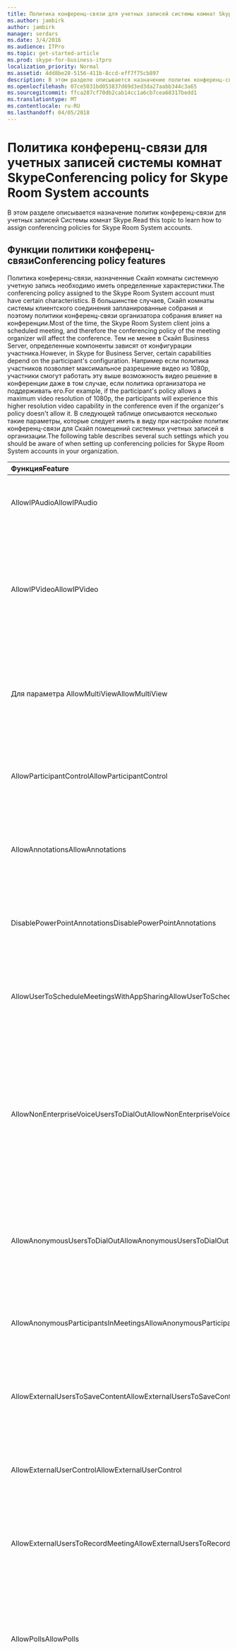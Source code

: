 ```yaml
---
title: Политика конференц-связи для учетных записей системы комнат Skype
ms.author: jambirk
author: jambirk
manager: serdars
ms.date: 3/4/2016
ms.audience: ITPro
ms.topic: get-started-article
ms.prod: skype-for-business-itpro
localization_priority: Normal
ms.assetid: 4dd8be28-5156-411b-8ccd-eff7f75cb897
description: В этом разделе описывается назначение политик конференц-связи для учетных записей Системы комнат Skype.
ms.openlocfilehash: 07ce5031bd053837d69d3ed3da27aabb344c3a65
ms.sourcegitcommit: ffca287cf70db2cab14cc1a6cb7cea68317bedd1
ms.translationtype: MT
ms.contentlocale: ru-RU
ms.lasthandoff: 04/05/2018
---
```

# <a name="conferencing-policy-for-skype-room-system-accounts"></a><span data-ttu-id="e6d30-103">Политика конференц-связи для учетных записей системы комнат Skype</span><span class="sxs-lookup"><span data-stu-id="e6d30-103">Conferencing policy for Skype Room System accounts</span></span>
 
<span data-ttu-id="e6d30-104">В этом разделе описывается назначение политик конференц-связи для учетных записей Системы комнат Skype.</span><span class="sxs-lookup"><span data-stu-id="e6d30-104">Read this topic to learn how to assign conferencing policies for Skype Room System accounts.</span></span>
  
## <a name="conferencing-policy-features"></a><span data-ttu-id="e6d30-105">Функции политики конференц-связи</span><span class="sxs-lookup"><span data-stu-id="e6d30-105">Conferencing policy features</span></span>

<span data-ttu-id="e6d30-106">Политика конференц-связи, назначенные Скайп комнаты системную учетную запись необходимо иметь определенные характеристики.</span><span class="sxs-lookup"><span data-stu-id="e6d30-106">The conferencing policy assigned to the Skype Room System account must have certain characteristics.</span></span> <span data-ttu-id="e6d30-107">В большинстве случаев, Скайп комнаты системы клиентского соединения запланированные собрания и поэтому политики конференц-связи организатора собрания влияет на конференции.</span><span class="sxs-lookup"><span data-stu-id="e6d30-107">Most of the time, the Skype Room System client joins a scheduled meeting, and therefore the conferencing policy of the meeting organizer will affect the conference.</span></span> <span data-ttu-id="e6d30-108">Тем не менее в Скайп Business Server, определенные компоненты зависят от конфигурации участника.</span><span class="sxs-lookup"><span data-stu-id="e6d30-108">However, in Skype for Business Server, certain capabilities depend on the participant's configuration.</span></span> <span data-ttu-id="e6d30-109">Например если политика участников позволяет максимальное разрешение видео из 1080p, участники смогут работать эту выше возможность видео решение в конференции даже в том случае, если политика организатора не поддерживать его.</span><span class="sxs-lookup"><span data-stu-id="e6d30-109">For example, if the participant's policy allows a maximum video resolution of 1080p, the participants will experience this higher resolution video capability in the conference even if the organizer's policy doesn't allow it.</span></span> <span data-ttu-id="e6d30-110">В следующей таблице описываются несколько такие параметры, которые следует иметь в виду при настройке политик конференц-связи для Скайп помещений системных учетных записей в организации.</span><span class="sxs-lookup"><span data-stu-id="e6d30-110">The following table describes several such settings which you should be aware of when setting up conferencing policies for Skype Room System accounts in your organization.</span></span> 
  
|<span data-ttu-id="e6d30-111">Функция</span><span class="sxs-lookup"><span data-stu-id="e6d30-111">Feature</span></span>  <br/> |<span data-ttu-id="e6d30-112">Значение</span><span class="sxs-lookup"><span data-stu-id="e6d30-112">Value</span></span>  <br/> |<span data-ttu-id="e6d30-113">Комментарий</span><span class="sxs-lookup"><span data-stu-id="e6d30-113">Comment</span></span>  <br/> |
|:-----|:-----|:-----|
|<span data-ttu-id="e6d30-114">AllowIPAudio</span><span class="sxs-lookup"><span data-stu-id="e6d30-114">AllowIPAudio</span></span>  <br/> |<span data-ttu-id="e6d30-115">TRUE</span><span class="sxs-lookup"><span data-stu-id="e6d30-115">TRUE</span></span>  <br/> |<span data-ttu-id="e6d30-116">Должно быть значение true для системы комнаты Скайп звука</span><span class="sxs-lookup"><span data-stu-id="e6d30-116">Must be true for Skype Room System audio</span></span>  <br/> |
|<span data-ttu-id="e6d30-117">AllowIPVideo</span><span class="sxs-lookup"><span data-stu-id="e6d30-117">AllowIPVideo</span></span>  <br/> |<span data-ttu-id="e6d30-118">TRUE</span><span class="sxs-lookup"><span data-stu-id="e6d30-118">TRUE</span></span>  <br/> |<span data-ttu-id="e6d30-119">Должно быть значение true для аудио системы Скайп комнаты для работы в провести собрание (компьютер) доску сеансов в системе Скайп комнаты</span><span class="sxs-lookup"><span data-stu-id="e6d30-119">Must be true for Skype Room System audio to work in Meet Now (ad hoc) whiteboard sessions in Skype Room System</span></span>  <br/> |
|<span data-ttu-id="e6d30-120">Для параметра AllowMultiView</span><span class="sxs-lookup"><span data-stu-id="e6d30-120">AllowMultiView</span></span>  <br/> |<span data-ttu-id="e6d30-121">TRUE</span><span class="sxs-lookup"><span data-stu-id="e6d30-121">TRUE</span></span>  <br/> |<span data-ttu-id="e6d30-122">Позволяет Скайп комнаты для отображения нескольких представления несколько видеопотоков</span><span class="sxs-lookup"><span data-stu-id="e6d30-122">Allows Skype Room System to render multi-view, multiple video streams</span></span>  <br/> |
|<span data-ttu-id="e6d30-123">AllowParticipantControl</span><span class="sxs-lookup"><span data-stu-id="e6d30-123">AllowParticipantControl</span></span>  <br/> |<span data-ttu-id="e6d30-124">TRUE</span><span class="sxs-lookup"><span data-stu-id="e6d30-124">TRUE</span></span>  <br/> |<span data-ttu-id="e6d30-125">Влияет на провести собрание (компьютер) доску сеансов в системе Скайп комнаты</span><span class="sxs-lookup"><span data-stu-id="e6d30-125">Affects Meet Now (ad hoc) whiteboard sessions in Skype Room System</span></span>  <br/> |
|<span data-ttu-id="e6d30-126">AllowAnnotations</span><span class="sxs-lookup"><span data-stu-id="e6d30-126">AllowAnnotations</span></span>  <br/> |<span data-ttu-id="e6d30-127">TRUE</span><span class="sxs-lookup"><span data-stu-id="e6d30-127">TRUE</span></span>  <br/> |<span data-ttu-id="e6d30-128">Влияет на провести собрание (компьютер) доску сеансов в системе Скайп комнаты</span><span class="sxs-lookup"><span data-stu-id="e6d30-128">Affects Meet Now (ad hoc) whiteboard sessions in Skype Room System</span></span>  <br/> |
|<span data-ttu-id="e6d30-129">DisablePowerPointAnnotations</span><span class="sxs-lookup"><span data-stu-id="e6d30-129">DisablePowerPointAnnotations</span></span>  <br/> |<span data-ttu-id="e6d30-130">False</span><span class="sxs-lookup"><span data-stu-id="e6d30-130">FALSE</span></span>  <br/> |<span data-ttu-id="e6d30-131">Влияет на провести собрание (компьютер) доску сеансов в системе Скайп комнаты</span><span class="sxs-lookup"><span data-stu-id="e6d30-131">Affects Meet Now (ad hoc) whiteboard sessions in Skype Room System</span></span>  <br/> |
|<span data-ttu-id="e6d30-132">AllowUserToScheduleMeetingsWithAppSharing</span><span class="sxs-lookup"><span data-stu-id="e6d30-132">AllowUserToScheduleMeetingsWithAppSharing</span></span>  <br/> |<span data-ttu-id="e6d30-133">TRUE</span><span class="sxs-lookup"><span data-stu-id="e6d30-133">TRUE</span></span>  <br/> |<span data-ttu-id="e6d30-134">Влияет на провести собрание (компьютер) доску сеансов в системе Скайп комнаты</span><span class="sxs-lookup"><span data-stu-id="e6d30-134">Affects Meet Now (ad hoc) whiteboard sessions in Skype Room System</span></span>  <br/> |
|<span data-ttu-id="e6d30-135">AllowNonEnterpriseVoiceUsersToDialOut</span><span class="sxs-lookup"><span data-stu-id="e6d30-135">AllowNonEnterpriseVoiceUsersToDialOut</span></span>  <br/> |<span data-ttu-id="e6d30-136">FALSE</span><span class="sxs-lookup"><span data-stu-id="e6d30-136">FALSE</span></span>  <br/> |<span data-ttu-id="e6d30-137">Зависит от того, является ли учетная запись является корпоративной голосовой связи (высокой Надежности) (см. Включение Скайп комнаты системных учетных записей для Скайп для раздела Business)</span><span class="sxs-lookup"><span data-stu-id="e6d30-137">Depends on whether the account is Enterprise Voice (EV) enabled (see the Enabling Skype Room System Accounts for Skype for Business section)</span></span>  <br/> |
|<span data-ttu-id="e6d30-138">AllowAnonymousUsersToDialOut</span><span class="sxs-lookup"><span data-stu-id="e6d30-138">AllowAnonymousUsersToDialOut</span></span>  <br/> |<span data-ttu-id="e6d30-139">FALSE</span><span class="sxs-lookup"><span data-stu-id="e6d30-139">FALSE</span></span>  <br/> |<span data-ttu-id="e6d30-140">Зависит от того, поддерживает ли учетная запись функцию корпоративной голосовой связи (EV)</span><span class="sxs-lookup"><span data-stu-id="e6d30-140">Depends on whether the account is Enterprise Voice (EV) enabled</span></span>  <br/> |
|<span data-ttu-id="e6d30-141">AllowAnonymousParticipantsInMeetings</span><span class="sxs-lookup"><span data-stu-id="e6d30-141">AllowAnonymousParticipantsInMeetings</span></span>  <br/> |<span data-ttu-id="e6d30-142">TRUE</span><span class="sxs-lookup"><span data-stu-id="e6d30-142">TRUE</span></span>  <br/> |<span data-ttu-id="e6d30-143">Влияет на провести собрание (компьютер) доску сеансов в системе Скайп комнаты</span><span class="sxs-lookup"><span data-stu-id="e6d30-143">Affects Meet Now (ad hoc) whiteboard sessions in Skype Room System</span></span>  <br/> |
|<span data-ttu-id="e6d30-144">AllowExternalUsersToSaveContent</span><span class="sxs-lookup"><span data-stu-id="e6d30-144">AllowExternalUsersToSaveContent</span></span>  <br/> |<span data-ttu-id="e6d30-145">TRUE</span><span class="sxs-lookup"><span data-stu-id="e6d30-145">TRUE</span></span>  <br/> |<span data-ttu-id="e6d30-146">Влияет на провести собрание (компьютер) доску сеансов в системе Скайп комнаты</span><span class="sxs-lookup"><span data-stu-id="e6d30-146">Affects Meet Now (ad hoc) whiteboard sessions in Skype Room System</span></span>  <br/> |
|<span data-ttu-id="e6d30-147">AllowExternalUserControl</span><span class="sxs-lookup"><span data-stu-id="e6d30-147">AllowExternalUserControl</span></span>  <br/> |<span data-ttu-id="e6d30-148">FALSE</span><span class="sxs-lookup"><span data-stu-id="e6d30-148">FALSE</span></span>  <br/> |<span data-ttu-id="e6d30-149">Влияет на провести собрание (компьютер) доску сеансов в системе Скайп комнаты</span><span class="sxs-lookup"><span data-stu-id="e6d30-149">Affects Meet Now (ad hoc) whiteboard sessions in Skype Room System</span></span>  <br/> |
|<span data-ttu-id="e6d30-150">AllowExternalUsersToRecordMeeting</span><span class="sxs-lookup"><span data-stu-id="e6d30-150">AllowExternalUsersToRecordMeeting</span></span>  <br/> |<span data-ttu-id="e6d30-151">FALSE</span><span class="sxs-lookup"><span data-stu-id="e6d30-151">FALSE</span></span>  <br/> |<span data-ttu-id="e6d30-152">Влияет на провести собрание (компьютер) доску сеансов в системе Скайп комнаты</span><span class="sxs-lookup"><span data-stu-id="e6d30-152">Affects Meet Now (ad hoc) whiteboard sessions in Skype Room System</span></span>  <br/> |
|<span data-ttu-id="e6d30-153">AllowPolls</span><span class="sxs-lookup"><span data-stu-id="e6d30-153">AllowPolls</span></span>  <br/> |<span data-ttu-id="e6d30-154">TRUE</span><span class="sxs-lookup"><span data-stu-id="e6d30-154">TRUE</span></span>  <br/> |<span data-ttu-id="e6d30-155">Н/д в собраниях провести собрание по (сети ad hoc), но Скайп комнаты системы может отвечать на опросы на экране на передний комнаты</span><span class="sxs-lookup"><span data-stu-id="e6d30-155">N/A in Meet Now (ad hoc) meetings, but Skype Room System can respond to polls on the screen at the front of room</span></span>  <br/> |
|<span data-ttu-id="e6d30-156">AllowSharedNotes</span><span class="sxs-lookup"><span data-stu-id="e6d30-156">AllowSharedNotes</span></span>  <br/> |<span data-ttu-id="e6d30-157">TRUE</span><span class="sxs-lookup"><span data-stu-id="e6d30-157">TRUE</span></span>  <br/> |<span data-ttu-id="e6d30-158">Н/д в собраниях провести собрание по (сети ad hoc), но Скайп комнаты системы может отвечать на опросы на экране на передний комнаты</span><span class="sxs-lookup"><span data-stu-id="e6d30-158">N/A in Meet Now (ad hoc) meetings, but Skype Room System can respond to polls on the screen at the front of room</span></span>  <br/> |
|<span data-ttu-id="e6d30-159">EnableDialInConferencing</span><span class="sxs-lookup"><span data-stu-id="e6d30-159">EnableDialInConferencing</span></span>  <br/> |<span data-ttu-id="e6d30-160">TRUE</span><span class="sxs-lookup"><span data-stu-id="e6d30-160">TRUE</span></span>  <br/> |<span data-ttu-id="e6d30-161">Влияет на провести собрание (компьютер) доску сеансов в системе Скайп комнаты</span><span class="sxs-lookup"><span data-stu-id="e6d30-161">Affects Meet Now (ad hoc) whiteboard sessions in Skype Room System</span></span>  <br/> |
|<span data-ttu-id="e6d30-162">EnableAppDesktopSharing</span><span class="sxs-lookup"><span data-stu-id="e6d30-162">EnableAppDesktopSharing</span></span>  <br/> |<span data-ttu-id="e6d30-163">Desktop</span><span class="sxs-lookup"><span data-stu-id="e6d30-163">Desktop</span></span>  <br/> |<span data-ttu-id="e6d30-164">Влияет на провести собрание (компьютер) доску сеансов в системе Скайп комнаты</span><span class="sxs-lookup"><span data-stu-id="e6d30-164">Affects Meet Now (ad hoc) whiteboard sessions in Skype Room System</span></span>  <br/> |
|<span data-ttu-id="e6d30-165">AllowConferenceRecording</span><span class="sxs-lookup"><span data-stu-id="e6d30-165">AllowConferenceRecording</span></span>  <br/> |<span data-ttu-id="e6d30-166">FALSE</span><span class="sxs-lookup"><span data-stu-id="e6d30-166">FALSE</span></span>  <br/> |<span data-ttu-id="e6d30-167">Н/д для помещения Скайп системы.</span><span class="sxs-lookup"><span data-stu-id="e6d30-167">N/A for Skype Room System.</span></span> <span data-ttu-id="e6d30-168">Если значение TRUE, записать удаленного пользователя</span><span class="sxs-lookup"><span data-stu-id="e6d30-168">If TRUE, a remote party could record</span></span>  <br/> |
|<span data-ttu-id="e6d30-169">Enablep2precording установлена</span><span class="sxs-lookup"><span data-stu-id="e6d30-169">EnableP2PRecording</span></span>  <br/> |<span data-ttu-id="e6d30-170">FALSE</span><span class="sxs-lookup"><span data-stu-id="e6d30-170">FALSE</span></span>  <br/> |<span data-ttu-id="e6d30-171">Н/д для помещения Скайп системы.</span><span class="sxs-lookup"><span data-stu-id="e6d30-171">N/A for Skype Room System.</span></span> <span data-ttu-id="e6d30-172">Если значение TRUE, записать удаленного пользователя</span><span class="sxs-lookup"><span data-stu-id="e6d30-172">If TRUE, a remote party could record</span></span>  <br/> |
|<span data-ttu-id="e6d30-173">EnableFileTransfer</span><span class="sxs-lookup"><span data-stu-id="e6d30-173">EnableFileTransfer</span></span>  <br/> |<span data-ttu-id="e6d30-174">TRUE</span><span class="sxs-lookup"><span data-stu-id="e6d30-174">TRUE</span></span>  <br/> |<span data-ttu-id="e6d30-175">Н/Д</span><span class="sxs-lookup"><span data-stu-id="e6d30-175">N/A</span></span>  <br/> |
|<span data-ttu-id="e6d30-176">EnableP2PFileTransfer</span><span class="sxs-lookup"><span data-stu-id="e6d30-176">EnableP2PFileTransfer</span></span>  <br/> |<span data-ttu-id="e6d30-177">TRUE</span><span class="sxs-lookup"><span data-stu-id="e6d30-177">TRUE</span></span>  <br/> |<span data-ttu-id="e6d30-178">Н/Д</span><span class="sxs-lookup"><span data-stu-id="e6d30-178">N/A</span></span>  <br/> |
|<span data-ttu-id="e6d30-179">EnableP2PVideo</span><span class="sxs-lookup"><span data-stu-id="e6d30-179">EnableP2PVideo</span></span>  <br/> |<span data-ttu-id="e6d30-180">TRUE</span><span class="sxs-lookup"><span data-stu-id="e6d30-180">TRUE</span></span>  <br/> |<span data-ttu-id="e6d30-181">Позволяет клиенту системы комнаты Скайп участие в сеансах peer-to-peer video</span><span class="sxs-lookup"><span data-stu-id="e6d30-181">Enables the Skype Room System client to participate in peer-to-peer video sessions</span></span>  <br/> |
|<span data-ttu-id="e6d30-182">AllowLargeMeetings</span><span class="sxs-lookup"><span data-stu-id="e6d30-182">AllowLargeMeetings</span></span>  <br/> |<span data-ttu-id="e6d30-183">FALSE</span><span class="sxs-lookup"><span data-stu-id="e6d30-183">FALSE</span></span>  <br/> |<span data-ttu-id="e6d30-184">Н/Д</span><span class="sxs-lookup"><span data-stu-id="e6d30-184">N/A</span></span>  <br/> |
|<span data-ttu-id="e6d30-185">EnableDataCollaboration</span><span class="sxs-lookup"><span data-stu-id="e6d30-185">EnableDataCollaboration</span></span>  <br/> |<span data-ttu-id="e6d30-186">TRUE</span><span class="sxs-lookup"><span data-stu-id="e6d30-186">TRUE</span></span>  <br/> |<span data-ttu-id="e6d30-187">Влияет на провести собрание (компьютер) доску сеансов в системе Скайп комнаты</span><span class="sxs-lookup"><span data-stu-id="e6d30-187">Affects Meet Now (ad hoc) whiteboard sessions in Skype Room System</span></span>  <br/> |
|<span data-ttu-id="e6d30-188">MaxVideoConferenceResolution</span><span class="sxs-lookup"><span data-stu-id="e6d30-188">MaxVideoConferenceResolution</span></span>  <br/> |<span data-ttu-id="e6d30-189">VGA</span><span class="sxs-lookup"><span data-stu-id="e6d30-189">VGA</span></span>  <br/> |<span data-ttu-id="e6d30-190">Игнорировать Скайп для Business Server, система комнаты Скайп использует HD1080</span><span class="sxs-lookup"><span data-stu-id="e6d30-190">Ignored by Skype for Business Server, Skype Room System uses HD1080</span></span>  <br/> |
|<span data-ttu-id="e6d30-191">MaxMeetingSize</span><span class="sxs-lookup"><span data-stu-id="e6d30-191">MaxMeetingSize</span></span>  <br/> |<span data-ttu-id="e6d30-192">250</span><span class="sxs-lookup"><span data-stu-id="e6d30-192">250</span></span>  <br/> |<span data-ttu-id="e6d30-193">Влияет на провести собрание (компьютер) доску сеансов в системе Скайп комнаты</span><span class="sxs-lookup"><span data-stu-id="e6d30-193">Affects Meet Now (ad hoc) whiteboard sessions in Skype Room System</span></span>  <br/> |
|<span data-ttu-id="e6d30-194">AudioBitRateKb</span><span class="sxs-lookup"><span data-stu-id="e6d30-194">AudioBitRateKb</span></span>  <br/> |<span data-ttu-id="e6d30-195">200</span><span class="sxs-lookup"><span data-stu-id="e6d30-195">200</span></span>  <br/> |<span data-ttu-id="e6d30-196">Примечание в конце таблицы\*</span><span class="sxs-lookup"><span data-stu-id="e6d30-196">See note at the end of the table\*</span></span>  <br/> |
|<span data-ttu-id="e6d30-197">Для параметра VideoBitRateKb</span><span class="sxs-lookup"><span data-stu-id="e6d30-197">VideoBitRateKb</span></span>  <br/> |<span data-ttu-id="e6d30-198">5000</span><span class="sxs-lookup"><span data-stu-id="e6d30-198">5000</span></span>  <br/> |<span data-ttu-id="e6d30-199">Это максимальная исходящих скорость видеопотока разрешены.</span><span class="sxs-lookup"><span data-stu-id="e6d30-199">This is the maximum outbound video bit rate allowed.</span></span> <span data-ttu-id="e6d30-200">Система Скайп комнаты можно отправить один 1080 в потоковом режиме наряду с pano (если используется RoundTable) в этом скорость потока.</span><span class="sxs-lookup"><span data-stu-id="e6d30-200">Skype Room System can send one 1080 stream along with pano (if RoundTable is used) at this bit rate.</span></span> <span data-ttu-id="e6d30-201">\*</span><span class="sxs-lookup"><span data-stu-id="e6d30-201"></span></span>  <br/> |
|<span data-ttu-id="e6d30-202">AppSharingBitRateKb</span><span class="sxs-lookup"><span data-stu-id="e6d30-202">AppSharingBitRateKb</span></span>  <br/> |<span data-ttu-id="e6d30-203">5000</span><span class="sxs-lookup"><span data-stu-id="e6d30-203">5000</span></span>  <br/> |<span data-ttu-id="e6d30-204">Примечание в конце таблицы\*</span><span class="sxs-lookup"><span data-stu-id="e6d30-204">See note at the end of the table\*</span></span>  <br/> |
|<span data-ttu-id="e6d30-205">FileTransferBitRateKb</span><span class="sxs-lookup"><span data-stu-id="e6d30-205">FileTransferBitRateKb</span></span>  <br/> |<span data-ttu-id="e6d30-206">5000</span><span class="sxs-lookup"><span data-stu-id="e6d30-206">5000</span></span>  <br/> |<span data-ttu-id="e6d30-207">Н/Д</span><span class="sxs-lookup"><span data-stu-id="e6d30-207">N/A</span></span>  <br/> |
|<span data-ttu-id="e6d30-208">Для параметра TotalReceiveVideoBitRateKb</span><span class="sxs-lookup"><span data-stu-id="e6d30-208">TotalReceiveVideoBitRateKb</span></span>  <br/> |<span data-ttu-id="e6d30-209">20000</span><span class="sxs-lookup"><span data-stu-id="e6d30-209">20000</span></span>  <br/> |<span data-ttu-id="e6d30-210">Рекомендуется установить значение как можно выше.</span><span class="sxs-lookup"><span data-stu-id="e6d30-210">We recommend that you set this as high as possible.</span></span> <span data-ttu-id="e6d30-211">Пропускную способность зависит от состояния сети во время конференции.\*</span><span class="sxs-lookup"><span data-stu-id="e6d30-211">The effective bandwidth depends on network conditions at the time of conferences.\*</span></span>  <br/> |
|<span data-ttu-id="e6d30-212">Для параметра EnableMultiViewJoin</span><span class="sxs-lookup"><span data-stu-id="e6d30-212">EnableMultiViewJoin</span></span>  <br/> |<span data-ttu-id="e6d30-213">TRUE</span><span class="sxs-lookup"><span data-stu-id="e6d30-213">TRUE</span></span>  <br/> |<span data-ttu-id="e6d30-214">Должно быть значение TRUE для системы комнаты Скайп, чтобы обеспечить просмотр нескольких видеопотоков</span><span class="sxs-lookup"><span data-stu-id="e6d30-214">Must be TRUE for Skype Room System to ensure multi-view video streams</span></span>  <br/> |
   
* <span data-ttu-id="e6d30-215">Сведения о планировании пропускной способности содержатся [Требования к пропускной способности сети для трафика мультимедиа](https://technet.microsoft.com/en-us/library/jj688118%28v=ocs.15%29.aspx).</span><span class="sxs-lookup"><span data-stu-id="e6d30-215">For information about bandwidth planning, see [Network Bandwidth Requirements for Media Traffic](https://technet.microsoft.com/en-us/library/jj688118%28v=ocs.15%29.aspx).</span></span>
  
> [!NOTE]
> <span data-ttu-id="e6d30-216">Если клиент Скайп комнаты система пытается присоединиться к запланированным собранием, созданные пользователем, размещенный в пуле Lync Server 2010, политики конференц-связи Организатор собрания может запретить клиенту Скайп комнаты системы для выполнения совместной работы.</span><span class="sxs-lookup"><span data-stu-id="e6d30-216">If the Skype Room System client tries to join a scheduled meeting organized by a user who is homed on a Lync Server 2010 pool, the meeting organizer's conferencing policy could prevent the Skype Room System client from performing collaboration.</span></span> 
  
## <a name="meeting-authentication"></a><span data-ttu-id="e6d30-217">Проверка подлинности в собрании</span><span class="sxs-lookup"><span data-stu-id="e6d30-217">Meeting authentication</span></span>

<span data-ttu-id="e6d30-218">Система комнаты Скайп выдает запрос для проверки подлинности пользователей при использовании собрания ссылку присоединиться к присоединение к собранию ограниченных; Например, для каких зал собраний в Outlook были настроены параметры собрания.</span><span class="sxs-lookup"><span data-stu-id="e6d30-218">Skype Room System prompts users for authentication when they use the meeting join link to join a restricted meeting; for example, a meeting for which meeting lobby options have been configured in Outlook.</span></span> <span data-ttu-id="e6d30-219">Этот параметр всегда включен для настраиваемых собраний, и пользователям всегда отправляется запрос.</span><span class="sxs-lookup"><span data-stu-id="e6d30-219">This setting is always on for customized meetings, and users are always prompted.</span></span> <span data-ttu-id="e6d30-220">Однако к собраниях с неограниченным доступом пользователи могут присоединиться, не проходя проверку подлинности.</span><span class="sxs-lookup"><span data-stu-id="e6d30-220">However, for unrestricted meetings, users can join the meeting without authentication.</span></span> 
  
<span data-ttu-id="e6d30-221">Следующая команда позволяет администраторам запрашивать проверку подлинности для всех собраний, включая собрания с неограниченным доступом:</span><span class="sxs-lookup"><span data-stu-id="e6d30-221">The following command enables administrators to require authentication for all meetings, including unrestricted meetings:</span></span> 
  
```
Set-CsMeetingConfiguration -RequireRoomSystemsAuthorization $TRUE
```

<span data-ttu-id="e6d30-222">По умолчанию параметр RequireRoomSystemsAuthorization имеет значение FALSE.</span><span class="sxs-lookup"><span data-stu-id="e6d30-222">By default, RequireRoomSystemsAuthorization is FALSE.</span></span> 
  

